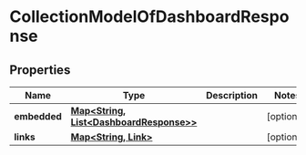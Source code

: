 
# CollectionModelOfDashboardResponse

## Properties
Name | Type | Description | Notes
------------ | ------------- | ------------- | -------------
**embedded** | [**Map&lt;String, List&lt;DashboardResponse&gt;&gt;**](List.md) |  |  [optional]
**links** | [**Map&lt;String, Link&gt;**](Link.md) |  |  [optional]




